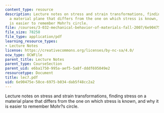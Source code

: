 ```yaml
---
content_type: resource
description: Lecture notes on stress and strain transformations, finding stress on
  a material plane that differs from the one on which stress is known, and why it
  is easier to remember Mohr?s circle.
file: /courses/3-032-mechanical-behavior-of-materials-fall-2007/6e90475e58ce6975b034dab5f48cc2a2_lec7.pdf
file_size: 78258
file_type: application/pdf
learning_resource_types:
- Lecture Notes
license: https://creativecommons.org/licenses/by-nc-sa/4.0/
ocw_type: OCWFile
parent_title: Lecture Notes
parent_type: CourseSection
parent_uid: e6ba1750-995a-aef5-5a8f-dddf695049e2
resourcetype: Document
title: lec7.pdf
uid: 6e90475e-58ce-6975-b034-dab5f48cc2a2
---
```

Lecture notes on stress and strain transformations, finding stress on a material plane that differs from the one on which stress is known, and why it is easier to remember Mohr?s circle.